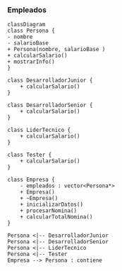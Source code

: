 ### Empleados
    classDiagram
    class Persona {
    - nombre
    - salarioBase
    + Persona(nombre, salarioBase )
    + calcularSalario()
    + mostrarInfo()
    }
 
    class DesarrolladorJunior {
        + calcularSalario() 
    }

    class DesarrolladorSenior {
        + calcularSalario() 
    }

    class LiderTecnico {
        + calcularSalario() 
    }

    class Tester {
        + calcularSalario()
    }

    class Empresa {
        - empleados : vector<Persona*>
        + Empresa()
        + ~Empresa()
        + inicializarDatos()
        + procesarNomina()
        + calcularTotalNomina()
    }

    Persona <|-- DesarrolladorJunior
    Persona <|-- DesarrolladorSenior
    Persona <|-- LiderTecnico
    Persona <|-- Tester
    Empresa --> Persona : contiene
